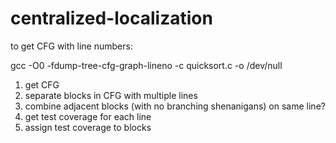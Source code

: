 # centralized-localization

to get CFG with line numbers:

gcc -O0 -fdump-tree-cfg-graph-lineno -c quicksort.c -o /dev/null

1. get CFG
2. separate blocks in CFG with multiple lines
3. combine adjacent blocks (with no branching shenanigans) on same line?
4. get test coverage for each line
5. assign test coverage to blocks